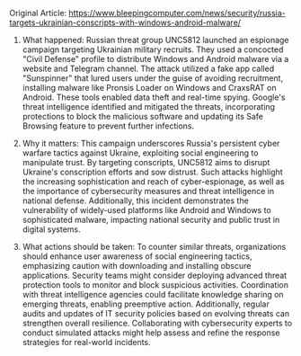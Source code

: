 Original Article: https://www.bleepingcomputer.com/news/security/russia-targets-ukrainian-conscripts-with-windows-android-malware/

1) What happened: Russian threat group UNC5812 launched an espionage campaign targeting Ukrainian military recruits. They used a concocted "Civil Defense" profile to distribute Windows and Android malware via a website and Telegram channel. The attack utilized a fake app called "Sunspinner" that lured users under the guise of avoiding recruitment, installing malware like Pronsis Loader on Windows and CraxsRAT on Android. These tools enabled data theft and real-time spying. Google's threat intelligence identified and mitigated the threats, incorporating protections to block the malicious software and updating its Safe Browsing feature to prevent further infections.

2) Why it matters: This campaign underscores Russia's persistent cyber warfare tactics against Ukraine, exploiting social engineering to manipulate trust. By targeting conscripts, UNC5812 aims to disrupt Ukraine's conscription efforts and sow distrust. Such attacks highlight the increasing sophistication and reach of cyber-espionage, as well as the importance of cybersecurity measures and threat intelligence in national defense. Additionally, this incident demonstrates the vulnerability of widely-used platforms like Android and Windows to sophisticated malware, impacting national security and public trust in digital systems.

3) What actions should be taken: To counter similar threats, organizations should enhance user awareness of social engineering tactics, emphasizing caution with downloading and installing obscure applications. Security teams might consider deploying advanced threat protection tools to monitor and block suspicious activities. Coordination with threat intelligence agencies could facilitate knowledge sharing on emerging threats, enabling preemptive action. Additionally, regular audits and updates of IT security policies based on evolving threats can strengthen overall resilience. Collaborating with cybersecurity experts to conduct simulated attacks might help assess and refine the response strategies for real-world incidents.